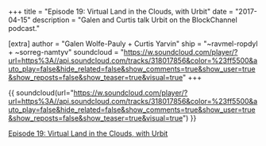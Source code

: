 +++
title = "Episode 19: Virtual Land in the Clouds, with Urbit"
date = "2017-04-15"
description = "Galen and Curtis talk Urbit on the BlockChannel podcast."

[extra]
author = "Galen Wolfe-Pauly + Curtis Yarvin"
ship = "~ravmel-ropdyl + ~sorreg-namtyv"
soundcloud = "https://w.soundcloud.com/player/?url=https%3A//api.soundcloud.com/tracks/318017856&color=%23ff5500&auto_play=false&hide_related=false&show_comments=true&show_user=true&show_reposts=false&show_teaser=true&visual=true"
+++

{{ soundcloud(url="https://w.soundcloud.com/player/?url=https%3A//api.soundcloud.com/tracks/318017856&color=%23ff5500&auto_play=false&hide_related=false&show_comments=true&show_user=true&show_reposts=false&show_teaser=true&visual=true") }}

[Episode 19: Virtual Land in the Clouds, with Urbit](https://medium.com/blockchannel/episode-19-virtual-land-in-the-clouds-with-urbit-1428ba98243a)
